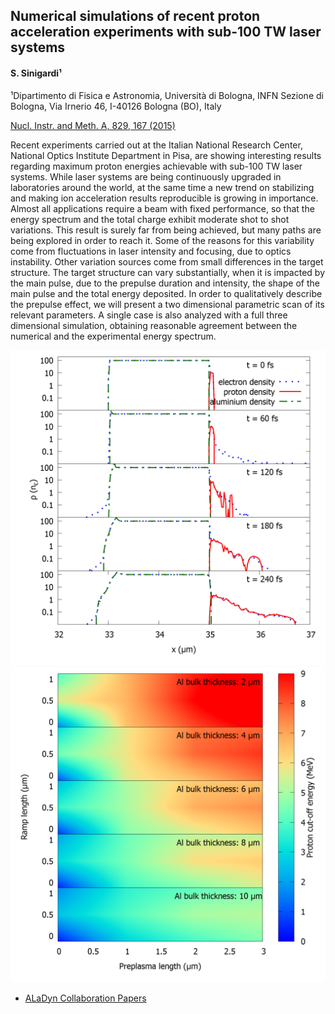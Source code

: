 ## Numerical simulations of recent proton acceleration experiments with sub-100 TW laser systems  
#### S. Sinigardi¹  
¹Dipartimento di Fisica e Astronomia, Università di Bologna, INFN Sezione di Bologna, Via Irnerio 46, I-40126 Bologna (BO), Italy   

[Nucl. Instr. and Meth. A, 829, 167 (2015)](http://www.sciencedirect.com/science/article/pii/S0168900216301620)  

Recent experiments carried out at the Italian National Research Center, National Optics Institute Department in Pisa, are showing interesting results regarding maximum proton energies achievable with sub-100 TW laser systems. While laser systems are being continuously upgraded in laboratories around the world, at the same time a new trend on stabilizing and making ion acceleration results reproducible is growing in importance. Almost all applications require a beam with fixed performance, so that the energy spectrum and the total charge exhibit moderate shot to shot variations. This result is surely far from being achieved, but many paths are being explored in order to reach it. Some of the reasons for this variability come from fluctuations in laser intensity and focusing, due to optics instability. Other variation sources come from small differences in the target structure. The target structure can vary substantially, when it is impacted by the main pulse, due to the prepulse duration and intensity, the shape of the main pulse and the total energy deposited. In order to qualitatively describe the prepulse effect, we will present a two dimensional parametric scan of its relevant parameters. A single case is also analyzed with a full three dimensional simulation, obtaining reasonable agreement between the numerical and the experimental energy spectrum.

![Target evolution and preplasma formation](../img/nima_829_2015_a.png)
![Proton cut-off energy results in the parametric 2D scan for aluminum targets](../img/nima_829_2015_b.png)

- [ALaDyn Collaboration Papers](https://aladyn.github.io/Papers)

